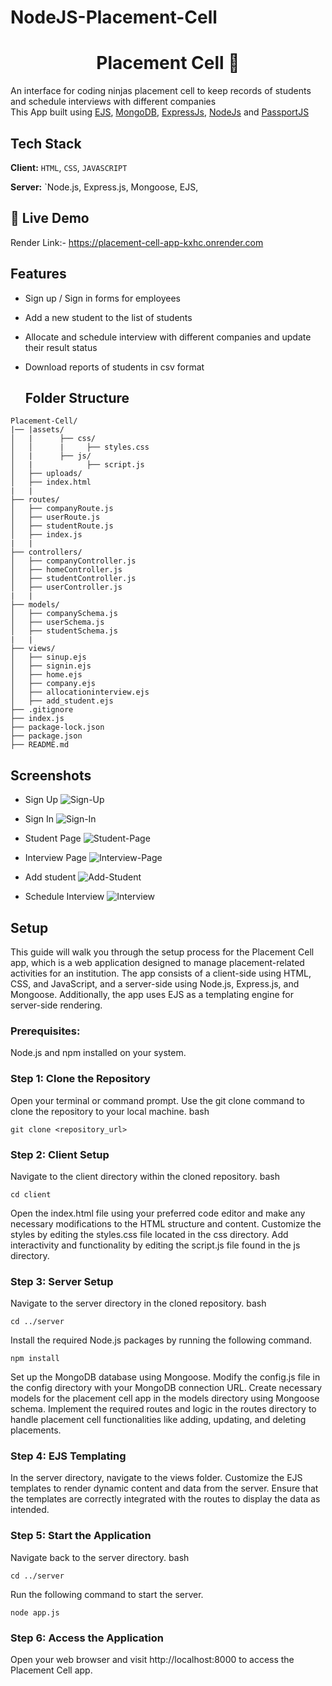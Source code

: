 # NodeJS-Placement-Cell
 <h1 align="center">Placement Cell  📝</h1> 

 <p >
 
 
 An interface for coding ninjas placement cell to keep records of students and schedule interviews with different companies <br>
     This App built using <a href="https://ejs.co/">EJS</a>, <a href="https://www.mongodb.com/">MongoDB</a>, <a href="https://expressjs.com/">ExpressJs</a>, <a href="https://nodejs.org/en/">NodeJs</a> and <a href="http://www.passportjs.org/">PassportJS</a>
</p>

## Tech Stack

**Client:** `HTML`, `CSS`, `JAVASCRIPT`

**Server:** `Node.js, Express.js, Mongoose, EJS,




## 🔗 Live Demo
Render Link:- https://placement-cell-app-kxhc.onrender.com

## Features

- Sign up / Sign in forms for employees
- Add a new student to the list of students
- Allocate and schedule interview with different companies and update their result status
- Download reports of students in csv format

  ## Folder Structure
```
Placement-Cell/
|── |assets/
│   |      ├── css/
│   │      |     ├── styles.css
│   |      ├── js/
│   |            ├── script.js
│   ├── uploads/
│   ├── index.html
|   |
├── routes/
│   ├── companyRoute.js
│   ├── userRoute.js
│   ├── studentRoute.js
│   ├── index.js
|   |
├── controllers/
│   ├── companyController.js
│   ├── homeController.js
│   ├── studentController.js
│   ├── userController.js
|   |
├── models/
│   ├── companySchema.js
│   ├── userSchema.js
│   ├── studentSchema.js
|   |
├── views/
│   ├── sinup.ejs
│   ├── signin.ejs
│   ├── home.ejs
│   ├── company.ejs
│   ├── allocationinterview.ejs
│   ├── add_student.ejs
├── .gitignore
├── index.js
├── package-lock.json
├── package.json
├── README.md
```

  ## Screenshots

- Sign Up
  ![Sign-Up](./images/signup.PNG)

- Sign In
  ![Sign-In](./images/login.PNG)

- Student Page
  ![Student-Page](./images/studentlist.PNG)

- Interview Page
  ![Interview-Page](./images/companylist.PNG)

- Add student
  ![Add-Student](./images/AddStudent.PNG)

- Schedule Interview
  ![Interview](./images/InterviewSchedule.PNG)

## Setup

This guide will walk you through the setup process for the Placement Cell app, which is a web application designed to manage placement-related activities for an institution. The app consists of a client-side using HTML, CSS, and JavaScript, and a server-side using Node.js, Express.js, and Mongoose. Additionally, the app uses EJS as a templating engine for server-side rendering.

### Prerequisites:

Node.js and npm installed on your system.

### Step 1: Clone the Repository

Open your terminal or command prompt.
Use the git clone command to clone the repository to your local machine.
bash

 ``git clone <repository_url>``

### Step 2: Client Setup

Navigate to the client directory within the cloned repository.
bash

```cd client```

Open the index.html file using your preferred code editor and make any necessary modifications to the HTML structure and content.
Customize the styles by editing the styles.css file located in the css directory.
Add interactivity and functionality by editing the script.js file found in the js directory.

### Step 3: Server Setup

Navigate to the server directory in the cloned repository.
bash

``cd ../server``

Install the required Node.js packages by running the following command.

``npm install``

Set up the MongoDB database using Mongoose. Modify the config.js file in the config directory with your MongoDB connection URL.
Create necessary models for the placement cell app in the models directory using Mongoose schema.
Implement the required routes and logic in the routes directory to handle placement cell functionalities like adding, updating, and deleting placements.

### Step 4: EJS Templating

In the server directory, navigate to the views folder.
Customize the EJS templates to render dynamic content and data from the server.
Ensure that the templates are correctly integrated with the routes to display the data as intended.

### Step 5: Start the Application

Navigate back to the server directory.
bash

``cd ../server``

Run the following command to start the server.

``node app.js``

### Step 6: Access the Application

Open your web browser and visit http://localhost:8000 to access the Placement Cell app.
